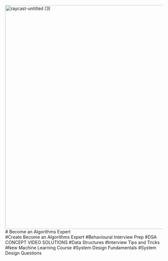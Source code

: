 
<img width="715" alt="raycast-untitled (3)" src="https://user-images.githubusercontent.com/51115513/158056718-c7e569dd-e3b6-4902-a629-b62d1a941fc9.png">
# Become an Algorithms Expert <br>
#Create Become an Algorithms Expert 
#Behavioural Interview Prep
#DSA CONCEPT VIDEO SOLUTIONS
#Data Structures
#Interview Tips and Tricks
#New Machine Learning Course
#System Design Fundamentals
#System Design Questions
